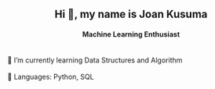 <h2 align="center">Hi 👋, my name is Joan Kusuma</h2>
<h4 align="center">Machine Learning Enthusiast</h4>

<br>🌱 I’m currently learning Data Structures and Algorithm</br>
<br>💬 Languages: Python, SQL</br>



<!--
**eyereece/eyereece** is a ✨ _special_ ✨ repository because its `README.md` (this file) appears on your GitHub profile.

Here are some ideas to get you started:

- 🔭 I’m currently working on ...
- 🌱 I’m currently learning ...
- 👯 I’m looking to collaborate on ...
- 🤔 I’m looking for help with ...
- 💬 Ask me about ...
- 📫 How to reach me: ...
- 😄 Pronouns: ...
- ⚡ Fun fact: ...
-->
